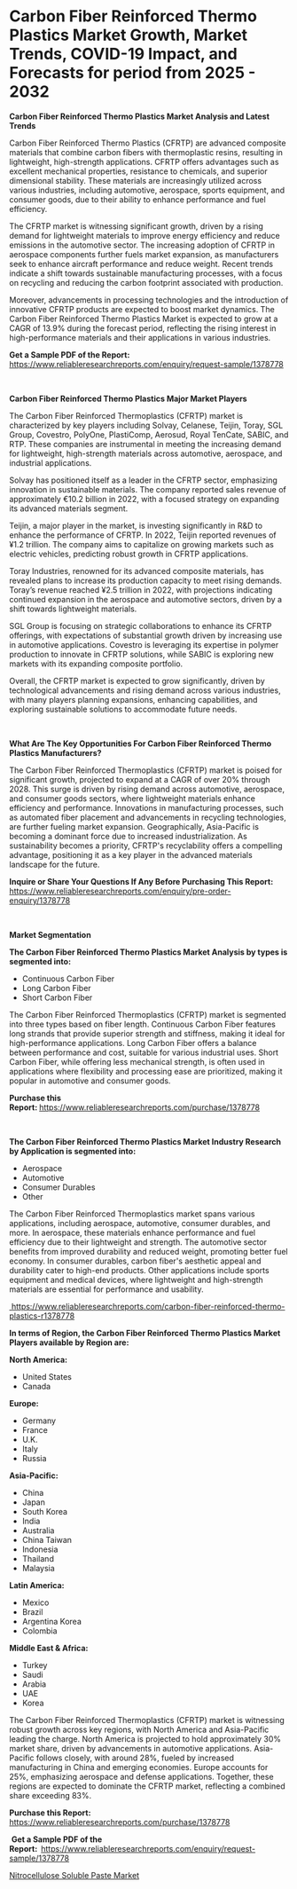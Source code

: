 <p><h1>Carbon Fiber Reinforced Thermo Plastics Market Growth, Market Trends, COVID-19 Impact, and Forecasts for period from 2025 - 2032</h1></p><p><strong>Carbon Fiber Reinforced Thermo Plastics Market Analysis and Latest Trends</strong></p>
<p><p>Carbon Fiber Reinforced Thermo Plastics (CFRTP) are advanced composite materials that combine carbon fibers with thermoplastic resins, resulting in lightweight, high-strength applications. CFRTP offers advantages such as excellent mechanical properties, resistance to chemicals, and superior dimensional stability. These materials are increasingly utilized across various industries, including automotive, aerospace, sports equipment, and consumer goods, due to their ability to enhance performance and fuel efficiency.</p><p>The CFRTP market is witnessing significant growth, driven by a rising demand for lightweight materials to improve energy efficiency and reduce emissions in the automotive sector. The increasing adoption of CFRTP in aerospace components further fuels market expansion, as manufacturers seek to enhance aircraft performance and reduce weight. Recent trends indicate a shift towards sustainable manufacturing processes, with a focus on recycling and reducing the carbon footprint associated with production.</p><p>Moreover, advancements in processing technologies and the introduction of innovative CFRTP products are expected to boost market dynamics. The Carbon Fiber Reinforced Thermo Plastics Market is expected to grow at a CAGR of 13.9% during the forecast period, reflecting the rising interest in high-performance materials and their applications in various industries.</p></p>
<p><strong>Get a Sample PDF of the Report:&nbsp;</strong> <a href="https://www.reliableresearchreports.com/enquiry/request-sample/1378778?utm_campaign=2102&utm_medium=2&utm_source=Github&utm_content=ia&utm_term=01022025&utm_id=carbon-fiber-reinforced-thermo-plastics">https://www.reliableresearchreports.com/enquiry/request-sample/1378778</a></p>
<p>&nbsp;</p>
<p><strong>Carbon Fiber Reinforced Thermo Plastics Major Market Players</strong></p>
<p><p>The Carbon Fiber Reinforced Thermoplastics (CFRTP) market is characterized by key players including Solvay, Celanese, Teijin, Toray, SGL Group, Covestro, PolyOne, PlastiComp, Aerosud, Royal TenCate, SABIC, and RTP. These companies are instrumental in meeting the increasing demand for lightweight, high-strength materials across automotive, aerospace, and industrial applications.</p><p>Solvay has positioned itself as a leader in the CFRTP sector, emphasizing innovation in sustainable materials. The company reported sales revenue of approximately €10.2 billion in 2022, with a focused strategy on expanding its advanced materials segment.</p><p>Teijin, a major player in the market, is investing significantly in R&D to enhance the performance of CFRTP. In 2022, Teijin reported revenues of ¥1.2 trillion. The company aims to capitalize on growing markets such as electric vehicles, predicting robust growth in CFRTP applications.</p><p>Toray Industries, renowned for its advanced composite materials, has revealed plans to increase its production capacity to meet rising demands. Toray’s revenue reached ¥2.5 trillion in 2022, with projections indicating continued expansion in the aerospace and automotive sectors, driven by a shift towards lightweight materials.</p><p>SGL Group is focusing on strategic collaborations to enhance its CFRTP offerings, with expectations of substantial growth driven by increasing use in automotive applications. Covestro is leveraging its expertise in polymer production to innovate in CFRTP solutions, while SABIC is exploring new markets with its expanding composite portfolio.</p><p>Overall, the CFRTP market is expected to grow significantly, driven by technological advancements and rising demand across various industries, with many players planning expansions, enhancing capabilities, and exploring sustainable solutions to accommodate future needs.</p></p>
<p>&nbsp;</p>
<p><strong>What Are The Key Opportunities For Carbon Fiber Reinforced Thermo Plastics Manufacturers?</strong></p>
<p><p>The Carbon Fiber Reinforced Thermoplastics (CFRTP) market is poised for significant growth, projected to expand at a CAGR of over 20% through 2028. This surge is driven by rising demand across automotive, aerospace, and consumer goods sectors, where lightweight materials enhance efficiency and performance. Innovations in manufacturing processes, such as automated fiber placement and advancements in recycling technologies, are further fueling market expansion. Geographically, Asia-Pacific is becoming a dominant force due to increased industrialization. As sustainability becomes a priority, CFRTP's recyclability offers a compelling advantage, positioning it as a key player in the advanced materials landscape for the future.</p></p>
<p><strong>Inquire or Share Your Questions If Any Before Purchasing This Report:</strong> <a href="https://www.reliableresearchreports.com/enquiry/pre-order-enquiry/1378778?utm_campaign=2102&utm_medium=2&utm_source=Github&utm_content=ia&utm_term=01022025&utm_id=carbon-fiber-reinforced-thermo-plastics">https://www.reliableresearchreports.com/enquiry/pre-order-enquiry/1378778</a></p>
<p>&nbsp;</p>
<p><strong>Market Segmentation</strong></p>
<p><strong>The Carbon Fiber Reinforced Thermo Plastics Market Analysis by types is segmented into:</strong></p>
<p><ul><li>Continuous Carbon Fiber</li><li>Long Carbon Fiber</li><li>Short Carbon Fiber</li></ul></p>
<p><p>The Carbon Fiber Reinforced Thermoplastics (CFRTP) market is segmented into three types based on fiber length. Continuous Carbon Fiber features long strands that provide superior strength and stiffness, making it ideal for high-performance applications. Long Carbon Fiber offers a balance between performance and cost, suitable for various industrial uses. Short Carbon Fiber, while offering less mechanical strength, is often used in applications where flexibility and processing ease are prioritized, making it popular in automotive and consumer goods.</p></p>
<p><strong>Purchase this Report:&nbsp;</strong><a href="https://www.reliableresearchreports.com/purchase/1378778?utm_campaign=2102&utm_medium=2&utm_source=Github&utm_content=ia&utm_term=01022025&utm_id=carbon-fiber-reinforced-thermo-plastics">https://www.reliableresearchreports.com/purchase/1378778</a></p>
<p>&nbsp;</p>
<p><strong>The Carbon Fiber Reinforced Thermo Plastics Market Industry Research by Application is segmented into:</strong></p>
<p><ul><li>Aerospace</li><li>Automotive</li><li>Consumer Durables</li><li>Other</li></ul></p>
<p><p>The Carbon Fiber Reinforced Thermoplastics market spans various applications, including aerospace, automotive, consumer durables, and more. In aerospace, these materials enhance performance and fuel efficiency due to their lightweight and strength. The automotive sector benefits from improved durability and reduced weight, promoting better fuel economy. In consumer durables, carbon fiber's aesthetic appeal and durability cater to high-end products. Other applications include sports equipment and medical devices, where lightweight and high-strength materials are essential for performance and usability.</p></p>
<p><a href="https://www.reliableresearchreports.com/carbon-fiber-reinforced-thermo-plastics-r1378778?utm_campaign=2102&utm_medium=2&utm_source=Github&utm_content=ia&utm_term=01022025&utm_id=carbon-fiber-reinforced-thermo-plastics">&nbsp;https://www.reliableresearchreports.com/carbon-fiber-reinforced-thermo-plastics-r1378778</a></p>
<p><strong>In terms of Region, the Carbon Fiber Reinforced Thermo Plastics Market Players available by Region are:</strong></p>
<p>
    <p> <strong> North America: </strong>
        <ul>
            <li>United States</li>
            <li>Canada</li>
        </ul>
        </p> 
    <p> <strong> Europe: </strong>
        <ul>
            <li>Germany</li>
            <li>France</li>
            <li>U.K.</li>
            <li>Italy</li>
            <li>Russia</li>
        </ul>
        </p> 
    <p> <strong> Asia-Pacific: </strong>
        <ul>
            <li>China</li>
            <li>Japan</li>
            <li>South Korea</li>
            <li>India</li>
            <li>Australia</li>
            <li>China Taiwan</li>
            <li>Indonesia</li>
            <li>Thailand</li>
            <li>Malaysia</li>
        </ul>
        </p> 
    <p> <strong> Latin America: </strong>
        <ul>
            <li>Mexico</li>
            <li>Brazil</li>
            <li>Argentina Korea</li>
            <li>Colombia</li>
        </ul>
        </p> 
    <p> <strong> Middle East & Africa: </strong>
        <ul>
            <li>Turkey</li>
            <li>Saudi</li>
            <li>Arabia</li>
            <li>UAE</li>
            <li>Korea</li>
        </ul>
    </p>
    </p>
<p><p>The Carbon Fiber Reinforced Thermoplastics (CFRTP) market is witnessing robust growth across key regions, with North America and Asia-Pacific leading the charge. North America is projected to hold approximately 30% market share, driven by advancements in automotive applications. Asia-Pacific follows closely, with around 28%, fueled by increased manufacturing in China and emerging economies. Europe accounts for 25%, emphasizing aerospace and defense applications. Together, these regions are expected to dominate the CFRTP market, reflecting a combined share exceeding 83%.</p></p>
<p><strong>Purchase this Report: </strong><a href="https://www.reliableresearchreports.com/purchase/1378778?utm_campaign=2102&utm_medium=2&utm_source=Github&utm_content=ia&utm_term=01022025&utm_id=carbon-fiber-reinforced-thermo-plastics">https://www.reliableresearchreports.com/purchase/1378778</a></p>
<p>&nbsp;<strong>Get a Sample PDF of the Report:&nbsp;&nbsp;</strong><a href="https://www.reliableresearchreports.com/enquiry/request-sample/1378778?utm_campaign=2102&utm_medium=2&utm_source=Github&utm_content=ia&utm_term=01022025&utm_id=carbon-fiber-reinforced-thermo-plastics">https://www.reliableresearchreports.com/enquiry/request-sample/1378778</a></p>
<p><strong></strong></p>
<p><p><a href="https://github.com/ygfu6u/Market-Research-Report-List-1/blob/main/nitrocellulose-soluble-paste-market.md?utm_campaign=2102&utm_medium=2&utm_source=Github&utm_content=ia&utm_term=01022025&utm_id=carbon-fiber-reinforced-thermo-plastics">Nitrocellulose Soluble Paste Market</a></p></p>
